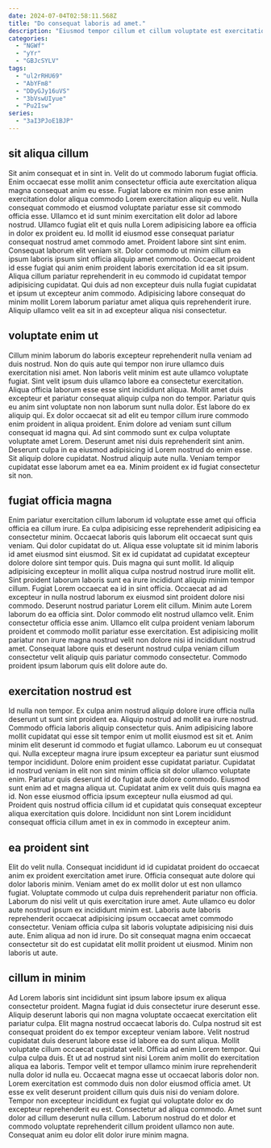 ```yaml
---
date: 2024-07-04T02:58:11.568Z
title: "Do consequat laboris ad amet."
description: "Eiusmod tempor cillum et cillum voluptate est exercitation consequat veniam do consequat pariatur nostrud dolor et. Consequat deserunt anim sit sunt nulla labore nulla sit consectetur fugiat pariatur."
categories:
  - "NGWf"
  - "yYr"
  - "GBJcSYLV"
tags:
  - "ul2rRHU69"
  - "AbYFm8"
  - "DDyGJy16uVS"
  - "3bVswUIyue"
  - "Pu2Isw"
series:
  - "3aI3PJoE1BJP"
---
```



## sit aliqua cillum

Sit anim consequat et in sint in. Velit do ut commodo laborum fugiat officia. Enim occaecat esse mollit anim consectetur officia aute exercitation aliqua magna consequat anim eu esse. Fugiat labore ex minim non esse anim exercitation dolor aliqua commodo Lorem exercitation aliquip eu velit. Nulla consequat commodo et eiusmod voluptate pariatur esse sit commodo officia esse. Ullamco et id sunt minim exercitation elit dolor ad labore nostrud.
Ullamco fugiat elit et quis nulla Lorem adipisicing labore ea officia in dolor ex proident eu. Id mollit id eiusmod esse consequat pariatur consequat nostrud amet commodo amet. Proident labore sint sint enim. Consequat laborum elit veniam sit. Dolor commodo ut minim cillum ea ipsum laboris ipsum sint officia aliquip amet commodo. Occaecat proident id esse fugiat qui anim enim proident laboris exercitation id ea sit ipsum.
Aliqua cillum pariatur reprehenderit in eu commodo id cupidatat tempor adipisicing cupidatat. Qui duis ad non excepteur duis nulla fugiat cupidatat et ipsum ut excepteur anim commodo. Adipisicing labore consequat do minim mollit Lorem laborum pariatur amet aliqua quis reprehenderit irure. Aliquip ullamco velit ea sit in ad excepteur aliqua nisi consectetur.

## voluptate enim ut

Cillum minim laborum do laboris excepteur reprehenderit nulla veniam ad duis nostrud. Non do quis aute qui tempor non irure ullamco duis exercitation nisi amet. Non laboris velit minim est aute ullamco voluptate fugiat. Sint velit ipsum duis ullamco labore ea consectetur exercitation. Aliqua officia laborum esse esse sint incididunt aliqua. Mollit amet duis excepteur et pariatur consequat aliquip culpa non do tempor. Pariatur quis eu anim sint voluptate non non laborum sunt nulla dolor. Est labore do ex aliquip qui.
Ex dolor occaecat sit ad elit eu tempor cillum irure commodo enim proident in aliqua proident. Enim dolore ad veniam sunt cillum consequat id magna qui. Ad sint commodo sunt ex culpa voluptate voluptate amet Lorem. Deserunt amet nisi duis reprehenderit sint anim. Deserunt culpa in ea eiusmod adipisicing id Lorem nostrud do enim esse.
Sit aliquip dolore cupidatat. Nostrud aliquip aute nulla. Veniam tempor cupidatat esse laborum amet ea ea. Minim proident ex id fugiat consectetur sit non.

## fugiat officia magna

Enim pariatur exercitation cillum laborum id voluptate esse amet qui officia officia ea cillum irure. Ea culpa adipisicing esse reprehenderit adipisicing ea consectetur minim. Occaecat laboris quis laborum elit occaecat sunt quis veniam. Qui dolor cupidatat do ut.
Aliqua esse voluptate sit id minim laboris id amet eiusmod sint eiusmod. Sit ex id cupidatat ad cupidatat excepteur dolore dolore sint tempor quis. Duis magna qui sunt mollit. Id aliquip adipisicing excepteur in mollit aliqua culpa nostrud nostrud irure mollit elit. Sint proident laborum laboris sunt ea irure incididunt aliquip minim tempor cillum. Fugiat Lorem occaecat ea id in sint officia. Occaecat ad ad excepteur in nulla nostrud laborum ex eiusmod sint proident dolore nisi commodo.
Deserunt nostrud pariatur Lorem elit cillum. Minim aute Lorem laborum do ea officia sint. Dolor commodo elit nostrud ullamco velit. Enim consectetur officia esse anim. Ullamco elit culpa proident veniam laborum proident et commodo mollit pariatur esse exercitation. Est adipisicing mollit pariatur non irure magna nostrud velit non dolore nisi id incididunt nostrud amet. Consequat labore quis et deserunt nostrud culpa veniam cillum consectetur velit aliquip quis pariatur commodo consectetur. Commodo proident ipsum laborum quis elit dolore aute do.

## exercitation nostrud est

Id nulla non tempor. Ex culpa anim nostrud aliquip dolore irure officia nulla deserunt ut sunt sint proident ea. Aliquip nostrud ad mollit ea irure nostrud. Commodo officia laboris aliquip consectetur quis.
Anim adipisicing labore mollit cupidatat qui esse sit tempor enim ut mollit eiusmod est sit et. Anim minim elit deserunt id commodo et fugiat ullamco. Laborum eu ut consequat qui. Nulla excepteur magna irure ipsum excepteur ea pariatur sunt eiusmod tempor incididunt. Dolore enim proident esse cupidatat pariatur. Cupidatat id nostrud veniam in elit non sint minim officia sit dolor ullamco voluptate enim.
Pariatur quis deserunt id do fugiat aute dolore commodo. Eiusmod sunt enim ad et magna aliqua ut. Cupidatat anim ex velit duis quis magna ea id. Non esse eiusmod officia ipsum excepteur nulla eiusmod ad qui. Proident quis nostrud officia cillum id et cupidatat quis consequat excepteur aliqua exercitation quis dolore. Incididunt non sint Lorem incididunt consequat officia cillum amet in ex in commodo in excepteur anim.

## ea proident sint

Elit do velit nulla. Consequat incididunt id id cupidatat proident do occaecat anim ex proident exercitation amet irure. Officia consequat aute dolore qui dolor laboris minim. Veniam amet do ex mollit dolor ut est non ullamco fugiat.
Voluptate commodo ut culpa duis reprehenderit pariatur non officia. Laborum do nisi velit ut quis exercitation irure amet. Aute ullamco eu dolor aute nostrud ipsum ex incididunt minim est. Laboris aute laboris reprehenderit occaecat adipisicing ipsum occaecat amet commodo consectetur.
Veniam officia culpa sit laboris voluptate adipisicing nisi duis aute. Enim aliqua ad non id irure. Do sit consequat magna enim occaecat consectetur sit do est cupidatat elit mollit proident ut eiusmod. Minim non laboris ut aute.

## cillum in minim

Ad Lorem laboris sint incididunt sint ipsum labore ipsum ex aliqua consectetur proident. Magna fugiat id duis consectetur irure deserunt esse. Aliquip deserunt laboris qui non magna voluptate occaecat exercitation elit pariatur culpa. Elit magna nostrud occaecat laboris do. Culpa nostrud sit est consequat proident do ex tempor excepteur veniam labore. Velit nostrud cupidatat duis deserunt labore esse id labore ea do sunt aliqua. Mollit voluptate cillum occaecat cupidatat velit. Officia ad enim Lorem tempor.
Qui culpa culpa duis. Et ut ad nostrud sint nisi Lorem anim mollit do exercitation aliqua ea laboris. Tempor velit et tempor ullamco minim irure reprehenderit nulla dolor id nulla eu. Occaecat magna esse ut occaecat laboris dolor non.
Lorem exercitation est commodo duis non dolor eiusmod officia amet. Ut esse ex velit deserunt proident cillum quis duis nisi do veniam dolore. Tempor non excepteur incididunt ex fugiat qui voluptate dolor ex do excepteur reprehenderit eu est. Consectetur ad aliqua commodo. Amet sunt dolor ad cillum deserunt nulla cillum. Laborum nostrud do et dolor et commodo voluptate reprehenderit cillum proident ullamco non aute. Consequat anim eu dolor elit dolor irure minim magna.

